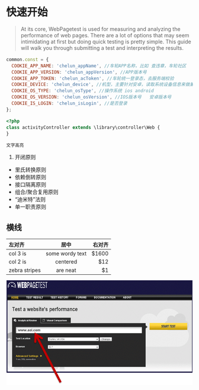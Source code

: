 # 快速开始
> At its core, WebPagetest is used for measuring and analyzing the performance of web pages.  There are a lot of options that may seem intimidating at first but doing quick testing is pretty simple.  This guide will walk you through submitting a test and interpreting the results.

```javascript
common.const = {
  COOKIE_APP_NAME: 'chelun_appName', //车轮APP名称，比如 查违章，车轮社区
  COOKIE_APP_VERSION: 'chelun_appVersion', //APP版本号
  COOKIE_APP_TOKEN: 'chelun_acToken', //车轮统一登录态，去服务端校验
  COOKIE_DEVICE: 'chelun_device', //机型，主要针对安卓，读取系统设备信息来做兼容性判断和数据统计
  COOKIE_OS_TYPE: 'chelun_osType', //操作系统 ios android
  COOKIE_OS_VERSION: 'chelun_osVersion', //IOS版本号   安卓版本号
  COOKIE_IS_LOGIN: 'chelun_isLogin', //是否登录
};
```

```php
<?php
class activityController extends \library\controller\Web {
}
```

`文字高亮`

1. 开闭原则
* 里氏转换原则
* 依赖倒转原则
* 接口隔离原则
* 组合/聚合复用原则
* “迪米特”法则
* 单一职责原则

横线
---

| 左对齐 | 居中  | 右对齐 |
| :------------ |:---------------:| -----:|
| col 3 is      | some wordy text | $1600 |
| col 2 is      | centered        |   $12 |
| zebra stripes | are neat        |    $1 |

![](/assets/img/using/guide/url.png)